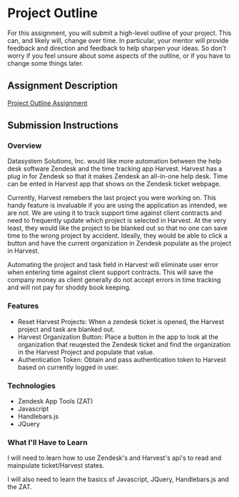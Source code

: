 # Project Outline
For this assignment, you will submit a high-level outline of your project. This can, and likely will, change over time. In particular, your mentor will provide feedback and direction and feedback to help sharpen your ideas. So don't worry if you feel unsure about some aspects of the outline, or if you have to change some things later.

## Assignment Description
[Project Outline Assignment](https://education.launchcode.org/liftoff/assignments/project-outline/)

## Submission Instructions

### Overview
Datasystem Solutions, Inc. would like more automation between the help desk software Zendesk and the time tracking app Harvest. Harvest has a plug in for Zendesk so that it makes Zendesk an all-in-one help desk. Time can be ented in Harvest app that shows on the Zendesk ticket webpage.

Currently, Harvest remebers the last project you were working on. This handy feature is invaluable if you are using the application as intended, we are not. We are using it to track support time against client contracts and need to frequently update which project is selected in Harvest. At the very least, they would like the project to be blanked out so that no one can save time to the wrong project by accident. Ideally, they would be able to click a button and have the current organization in Zendesk populate as the project in Harvest.

Automating the project and task field in Harvest will eliminate user error when entering time against client support contracts. This will save the company money as client generally do not accept errors in time tracking and will not pay for shoddy book keeping. 

### Features
- Reset Harvest Projects: When a zendesk ticket is opened, the Harvest project and task are blanked out.
- Harvest Organization Button: Place a button in the app to look at the organization that reuqested the Zendesk ticket and find the organization in the Harvest Project and populate that value.
- Authentication Token: Obtain and pass authentication token to Harvest based on currently logged in user.

### Technologies
- Zendesk App Tools (ZAT)
- Javascript
- Handlebars.js
- JQuery

### What I'll Have to Learn
I will need to learn how to use Zendesk's and Harvest's api's to read and mainpulate ticket/Harvest states.

I will also need to learn the basics of Javascript, JQuery, Handlebars.js and the ZAT.
